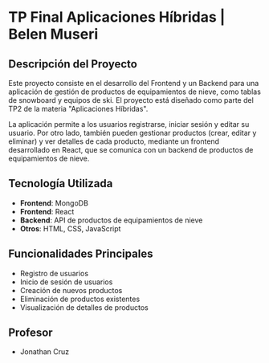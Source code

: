 # TP Final Aplicaciones Híbridas | Belen Museri

## Descripción del Proyecto

Este proyecto consiste en el desarrollo del Frontend y un Backend para una aplicación de gestión de productos de equipamientos de nieve, como tablas de snowboard y equipos de ski. El proyecto está diseñado como parte del TP2 de la materia "Aplicaciones Híbridas".

La aplicación permite a los usuarios registrarse, iniciar sesión y editar su usuario. Por otro lado, también pueden gestionar productos (crear, editar y eliminar) y ver detalles de cada producto, mediante un frontend desarrollado en React, que se comunica con un backend de productos de equipamientos de nieve.

## Tecnología Utilizada
- **Frontend**: MongoDB
- **Frontend**: React
- **Backend**: API de productos de equipamientos de nieve
- **Otros**: HTML, CSS, JavaScript

## Funcionalidades Principales

- Registro de usuarios
- Inicio de sesión de usuarios
- Creación de nuevos productos
- Eliminación de productos existentes
- Visualización de detalles de productos

## Profesor

- Jonathan Cruz
